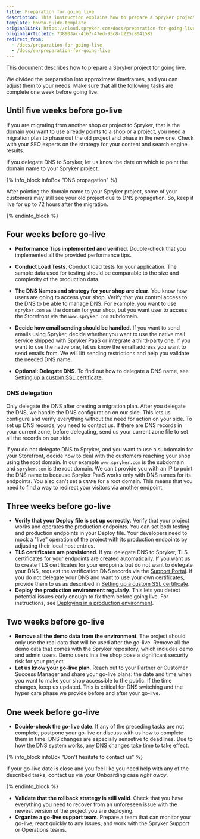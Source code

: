 ```yaml
---
title: Preparation for going live
description: This instruction explains how to prepare a Spryker project for going live.
template: howto-guide-template
originalLink: https://cloud.spryker.com/docs/preparation-for-going-live
originalArticleId: 738903ac-4167-47ed-93c8-b225c8041582
redirect_from:
  - /docs/preparation-for-going-live
  - /docs/en/preparation-for-going-live
---
```


This document describes how to prepare a Spryker project for going live.

We divided the preparation into approximate timeframes, and you can adjust them to your needs. Make sure that all the following tasks are complete one week before going live.

## Until five weeks before go-live

If you are migrating from another shop or project to Spryker, that is the domain you want to use already points to a shop or a project, you need a migration plan to phase out the old project and phase in the new one. Check with your SEO experts on the strategy for your content and search engine results.

If you delegate DNS to Spryker, let us know the date on which to point the domain name to your Spryker project.

{% info_block infoBox "DNS propagation" %}

After pointing the domain name to your Spryker project, some of your customers may still see your old project due to DNS propagation. So, keep it live for up to 72 hours after the migration.

{% endinfo_block %}

## Four weeks before go-live

- **Performance Tips implemented and verified**. Double-check that you implemented all the provided performance tips.

- **Conduct Load Tests**. Conduct load tests for your application. The sample data used for testing should be comparable to the size and complexity of the production data.

- **The DNS Names and strategy for your shop are clear**. You know how users are going to access your shop. Verify that you control access to the DNS to be able to manage DNS. For example, you want to use `spryker.com` as the domain for your shop, but you want user to access the Storefront via the `www.spryker.com` subdomain.

- **Decide how email sending should be handled.** If you want to send emails using Spryker, decide whether you want to use the native mail service shipped with Spryker PaaS or integrate a third-party one. If you want to use the native one, let us know the email address you want to send emails from. We will lift sending restrictions and help you validate the needed DNS name.
- **Optional: Delegate DNS**. To find out how to delegate a DNS name, see [Setting up a custom SSL certificate](https://docs.spryker.com/docs/cloud/dev/spryker-cloud-commerce-os/setting-up-a-custom-ssl-certificate.html).

### DNS delegation

Only delegate the DNS after creating a migration plan. After you delegate the DNS, we handle the DNS configuration on our side. This lets us configure and verify everything without the need for action on your side. To set up DNS records, you need to contact us. If there are DNS records in your current zone, before delegating, send us your current zone file to set all the records on our side.

If you do not delegate DNS to Spryker, and you want to use a subdomain for your Storefront, decide how to deal with the customers reaching your shop using the root domain. In our example `www.spryker.com` is the subdomain and `spryker.com` is the root domain. We can't provide you with an IP to point the DNS name to because Spryker PaaS works only with DNS names for its endpoints. You also can't set a `CNAME` for a root domain. This means that you need to find a way to redirect your visitors via another endpoint.

## Three weeks before go-live

- **Verify that your Deploy file is set up correctly**. Verify that your project works and operates the production endpoints. You can set both testing and production endpoints in your Deploy file. Your developers need to mock a "live" operation of the project with its production endpoints by adjusting their local host entries.
- **TLS certificates are provisioned**. If you delegate DNS to Spryker, TLS certificates for your endpoints are created automatically. If you want us to create TLS certificates for your endpoints but do not want to delegate your DNS, request the verification DNS records via the [Support Portal](https://support.spryker.com). If you do not delegate your DNS and want to use your own certificates, provide them to us as described in [Setting up a custom SSL certificate](https://docs.spryker.com/docs/cloud/dev/spryker-cloud-commerce-os/setting-up-a-custom-ssl-certificate.html).
- **Deploy the production environment regularly**. This lets you detect potential issues early enough to fix them before going live. For instructions, see [Deploying in a production environment](https://docs.spryker.com/docs/cloud/dev/spryker-cloud-commerce-os/deploying-in-a-production-environment.html).

## Two weeks before go-live

- **Remove all the demo data from the environment**. The project should only use the real data that will be used after the go-live. Remove all the demo data that comes with the Spryker repository, which includes demo and admin users. Demo users in a live shop pose a significant security risk for your project.
- **Let us know your go-live plan**. Reach out to your Partner or Customer Success Manager and share your go-live plans: the date and time when you want to make your shop accessible to the public. If the time changes, keep us updated. This is critical for DNS switching and the hyper care phase we provide before and after your go-live.

## One week before go-live

- **Double-check the go-live date**. If any of the preceding tasks are not complete, postpone your go-live or discuss with us how to complete them in time. DNS changes are especially sensetive to deadlines. Due to how the DNS system works, any DNS changes take time to take effect.

{% info_block infoBox "Don't hesitate to contact us" %}

If your go-live date is close and you feel like you need help with any of the described tasks, contact us via your Onboarding case *right away*.

{% endinfo_block %}

- **Validate that the rollback strategy is still valid**. Check that you have everything you need to recover from an unforeseen issue with the newest version of the project you are deploying.
- **Organize a go-live support team**. Prepare a team that can monitor your go-live, react quickly to any issues, and work with the Spryker Support or Operations teams.
